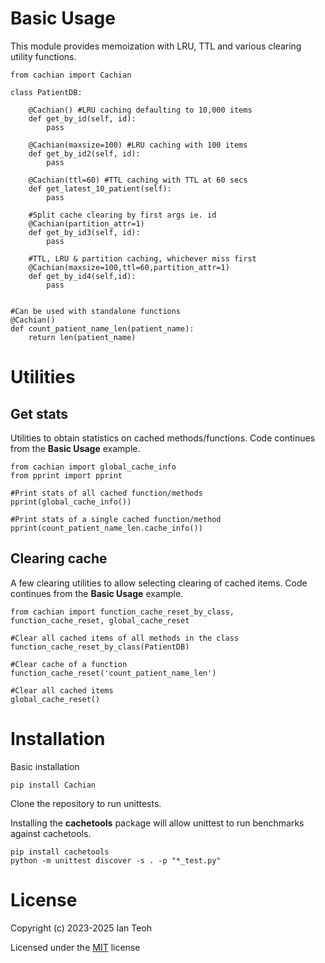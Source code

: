 # Basic Usage

This module provides memoization with LRU, TTL and various clearing utility functions.

```
from cachian import Cachian

class PatientDB:

    @Cachian() #LRU caching defaulting to 10,000 items
    def get_by_id(self, id):
        pass

    @Cachian(maxsize=100) #LRU caching with 100 items
    def get_by_id2(self, id):
        pass        

    @Cachian(ttl=60) #TTL caching with TTL at 60 secs
    def get_latest_10_patient(self):
        pass
    
    #Split cache clearing by first args ie. id
    @Cachian(partition_attr=1)
    def get_by_id3(self, id):
        pass

    #TTL, LRU & partition caching, whichever miss first
    @Cachian(maxsize=100,ttl=60,partition_attr=1)
    def get_by_id4(self,id):
        pass


#Can be used with standalone functions
@Cachian()
def count_patient_name_len(patient_name):
    return len(patient_name)
```
# Utilities


## Get stats
Utilities to obtain statistics on cached methods/functions. Code continues from the **Basic Usage** example.

```
from cachian import global_cache_info
from pprint import pprint

#Print stats of all cached function/methods
pprint(global_cache_info())

#Print stats of a single cached function/method
pprint(count_patient_name_len.cache_info())
```

## Clearing cache
A few clearing utilities to allow selecting clearing of cached items. Code continues from the **Basic Usage** example.

```
from cachian import function_cache_reset_by_class, function_cache_reset, global_cache_reset

#Clear all cached items of all methods in the class
function_cache_reset_by_class(PatientDB)

#Clear cache of a function
function_cache_reset('count_patient_name_len')

#Clear all cached items
global_cache_reset()
```


# Installation

Basic installation
```
pip install Cachian
```

Clone the repository to run unittests.

Installing the **cachetools** package will allow unittest to run benchmarks against cachetools.

```
pip install cachetools
python -m unittest discover -s . -p "*_test.py"
```

# License

Copyright (c) 2023-2025 Ian Teoh

Licensed under the [MIT](https://raw.github.com/tkem/cachetools/master/LICENSE) license

